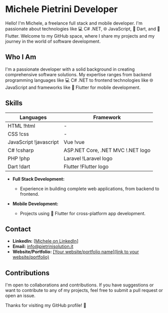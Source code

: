 # Michele Pietrini Developer

Hello! I'm Michele, a freelance full stack and mobile developer. I'm passionate about technologies like 💻 C# .NET, 🌐 JavaScript, 🎯 Dart, and 📱 Flutter. Welcome to my GitHub space, where I share my projects and my journey in the world of software development.

## Who I Am

I'm a passionate developer with a solid background in creating comprehensive software solutions. My expertise ranges from backend programming languages like 💻 C# .NET to frontend technologies like 🌐 JavaScript and frameworks like 📱 Flutter for mobile development.

## Skills 
| Languages | Framework |  
|---|---|
| HTML !html | - | 
| CSS !css | - |
| JavaScript !javascript | Vue !vue |
| C# !csharp | ASP.NET Core, .NET MVC !.NET logo|
| PHP !php| Laravel !Laravel logo |  
| Dart !dart | Flutter !Flutter logo |


- **Full Stack Development:**
  - Experience in building complete web applications, from backend to frontend.

- **Mobile Development:**
  - Projects using 📱 Flutter for cross-platform app development.


## Contact

- **LinkedIn:** [[Michele on LinkedIn](https://www.linkedin.com/in/michele-pietrini/)]
- **Email:** info@pietrinisolution.it
- **Website/Portfolio:** [[Your website/portfolio name](link to your website/portfolio)](http://pietrinisolutions.it/)

## Contributions

I'm open to collaborations and contributions. If you have suggestions or want to contribute to any of my projects, feel free to submit a pull request or open an issue.

Thanks for visiting my GitHub profile! 🚀
